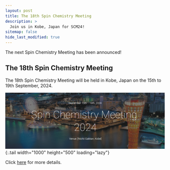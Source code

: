 ```yaml
---
layout: post
title: The 18th Spin Chemistry Meeting
description: >
  Join us in Kobe, Japan for SCM24!
sitemap: false
hide_last_modified: true
---
```


The next Spin Chemistry Meeting has been announced!

## The 18th Spin Chemistry Meeting

The 18th Spin Chemistry Meeting will be held in Kobe, Japan on the 15th to 19th September, 2024.

![SCM24 Screenshot](assets/img/scm-2024-photo.jpg){:.tail width="1000" height="500" loading="lazy"}

Click [here](https://sites.google.com/gsuite.kobe-u.ac.jp/scm2024/home?authuser=0) for more details.



